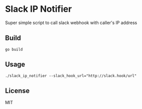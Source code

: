 # Slack IP Notifier

Super simple script to call slack webhook with caller's IP address

## Build

`go build`

## Usage

`./slack_ip_notifier --slack_hook_url="http://slack.hook/url"`


## License

MIT
